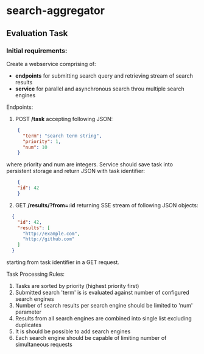 # search-aggregator

## Evaluation Task

### Initial requirements:
  Create a webservice comprising of:
  - **endpoints** for submitting search query and retrieving stream of search results
  - **service** for parallel and asynchronous search throu multiple search engines

  Endpoints:
  
  1. POST **/task** accepting following JSON: 
```json
    {
      "term": "search term string", 
      "priority": 1, 
      "num": 10
    }
```
where priority and num are integers. 
Service should save task into persistent storage and return JSON with task identifier: 
```json
    {
    "id": 42
    }
```
  
  2. GET **/results/?from=:id** returning SSE stream of following JSON objects:  
  
  ```json
    {
      "id": 42, 
      "results": [
        "http://example.com",
        "http://github.com"
      ]
    }
```
  
starting from task identifier in a GET request.
  
  
  Task Processing Rules:
  1. Tasks are sorted by priority (highest priority first)
  2. Submitted search 'term' is is evaluated against number of configured search engines
  3. Number of search results per search engine should be limited to 'num' parameter
  4. Results from all search engines are combined into single list excluding duplicates
  5. It is should be possible to add search engines
  6. Each search engine should be capable of limiting number of simultaneous requests
  
  
